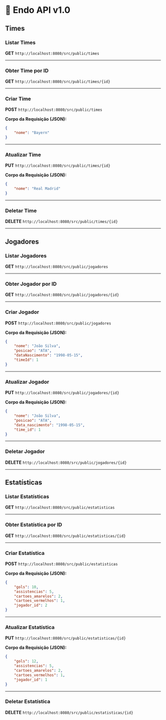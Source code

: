 # 📄 Endo API v1.0

## Times

### Listar Times
**GET** `http://localhost:8080/src/public/times`

---

### Obter Time por ID
**GET** `http://localhost:8080/src/public/times/{id}`

---

### Criar Time
**POST** `http://localhost:8080/src/public/times`

**Corpo da Requisição (JSON):**
```json
{
    "nome": "Bayern"
}
```

---

### Atualizar Time
**PUT** `http://localhost:8080/src/public/times/{id}`

**Corpo da Requisição (JSON):**
```json
{
    "nome": "Real Madrid"
}
```

---

### Deletar Time
**DELETE** `http://localhost:8080/src/public/times/{id}`

---

## Jogadores

### Listar Jogadores
**GET** `http://localhost:8080/src/public/jogadores`

---

### Obter Jogador por ID
**GET** `http://localhost:8080/src/public/jogadores/{id}`

---

### Criar Jogador
**POST** `http://localhost:8080/src/public/jogadores`

**Corpo da Requisição (JSON):**
```json
{
    "nome": "João Silva",
    "posicao": "ATA",
    "dataNascimento": "1998-05-15",
    "timeId": 1
}
```

---

### Atualizar Jogador
**PUT** `http://localhost:8080/src/public/jogadores/{id}`

**Corpo da Requisição (JSON):**
```json
{
    "nome": "João Silva",
    "posicao": "ATA",
    "data_nascimento": "1998-05-15",
    "time_id": 1
}
```

---

### Deletar Jogador
**DELETE** `http://localhost:8080/src/public/jogadores/{id}`

---

## Estatísticas

### Listar Estatísticas
**GET** `http://localhost:8080/src/public/estatisticas`

---

### Obter Estatística por ID
**GET** `http://localhost:8080/src/public/estatisticas/{id}`

---

### Criar Estatística
**POST** `http://localhost:8080/src/public/estatisticas`

**Corpo da Requisição (JSON):**
```json
{
    "gols": 10,
    "assistencias": 5,
    "cartoes_amarelos": 2,
    "cartoes_vermelhos": 1,
    "jogador_id": 2
}
```

---

### Atualizar Estatística
**PUT** `http://localhost:8080/src/public/estatisticas/{id}`

**Corpo da Requisição (JSON):**
```json
{
    "gols": 12,
    "assistencias": 5,
    "cartoes_amarelos": 2,
    "cartoes_vermelhos": 1,
    "jogador_id": 1
}
```

---

### Deletar Estatística
**DELETE** `http://localhost:8080/src/public/estatisticas/{id}`
```
